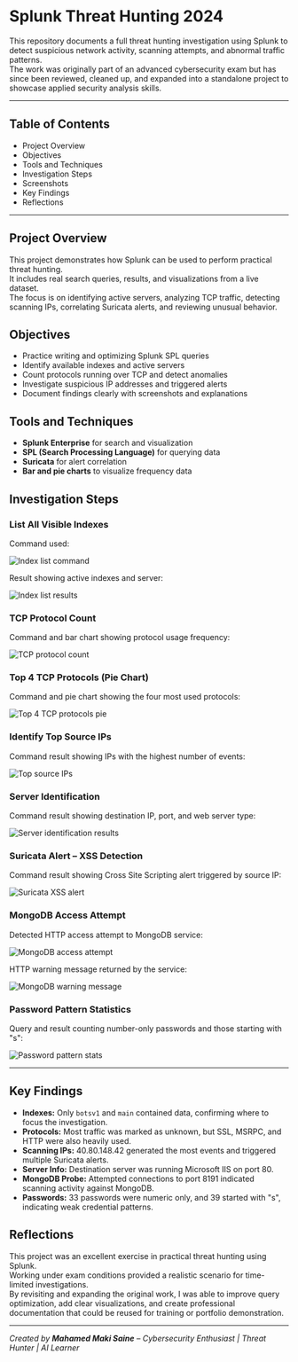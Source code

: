# Splunk Threat Hunting 2024

This repository documents a full threat hunting investigation using Splunk to detect suspicious network activity, scanning attempts, and abnormal traffic patterns.  
The work was originally part of an advanced cybersecurity exam but has since been reviewed, cleaned up, and expanded into a standalone project to showcase applied security analysis skills.

---

## Table of Contents

- Project Overview
- Objectives
- Tools and Techniques
- Investigation Steps
- Screenshots
- Key Findings
- Reflections

---

## Project Overview

This project demonstrates how Splunk can be used to perform practical threat hunting.  
It includes real search queries, results, and visualizations from a live dataset.  
The focus is on identifying active servers, analyzing TCP traffic, detecting scanning IPs, correlating Suricata alerts, and reviewing unusual behavior.

## Objectives

- Practice writing and optimizing Splunk SPL queries
- Identify available indexes and active servers
- Count protocols running over TCP and detect anomalies
- Investigate suspicious IP addresses and triggered alerts
- Document findings clearly with screenshots and explanations

## Tools and Techniques

- **Splunk Enterprise** for search and visualization
- **SPL (Search Processing Language)** for querying data
- **Suricata** for alert correlation
- **Bar and pie charts** to visualize frequency data

## Investigation Steps

### List All Visible Indexes
Command used:

![Index list command](screenshots/splunk_list_indexes_command.png)

Result showing active indexes and server:

![Index list results](screenshots/index_list_results.png)

### TCP Protocol Count
Command and bar chart showing protocol usage frequency:

![TCP protocol count](screenshots/tcp_protocol_count.png)

### Top 4 TCP Protocols (Pie Chart)
Command and pie chart showing the four most used protocols:

![Top 4 TCP protocols pie](screenshots/top4_tcp_protocols_pie.png)

### Identify Top Source IPs
Command result showing IPs with the highest number of events:

![Top source IPs](screenshots/top_source_ips.png)

### Server Identification
Command result showing destination IP, port, and web server type:

![Server identification results](screenshots/server_identification_results.png)

### Suricata Alert – XSS Detection
Command result showing Cross Site Scripting alert triggered by source IP:

![Suricata XSS alert](screenshots/suricata_xss_alert.png)

### MongoDB Access Attempt
Detected HTTP access attempt to MongoDB service:

![MongoDB access attempt](screenshots/mongodb_access_attempt.png)

HTTP warning message returned by the service:

![MongoDB warning message](screenshots/mongodb_warning_message.png)

### Password Pattern Statistics
Query and result counting number-only passwords and those starting with "s":

![Password pattern stats](screenshots/password_pattern_stats.png)

---

## Key Findings

- **Indexes:** Only `botsv1` and `main` contained data, confirming where to focus the investigation.
- **Protocols:** Most traffic was marked as unknown, but SSL, MSRPC, and HTTP were also heavily used.
- **Scanning IPs:** 40.80.148.42 generated the most events and triggered multiple Suricata alerts.
- **Server Info:** Destination server was running Microsoft IIS on port 80.
- **MongoDB Probe:** Attempted connections to port 8191 indicated scanning activity against MongoDB.
- **Passwords:** 33 passwords were numeric only, and 39 started with "s", indicating weak credential patterns.

## Reflections

This project was an excellent exercise in practical threat hunting using Splunk.  
Working under exam conditions provided a realistic scenario for time-limited investigations.  
By revisiting and expanding the original work, I was able to improve query optimization, add clear visualizations, and create professional documentation that could be reused for training or portfolio demonstration.

---

*Created by **Mahamed Maki Saine** – Cybersecurity Enthusiast | Threat Hunter | AI Learner*
